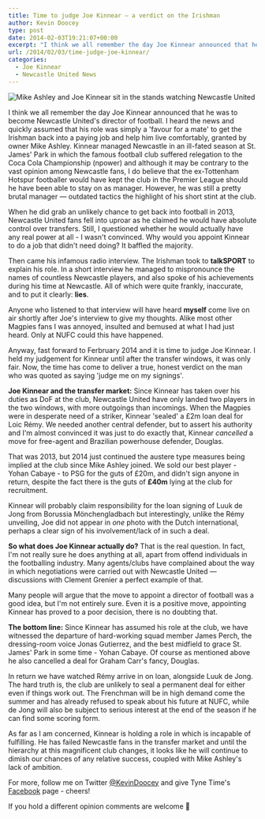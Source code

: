 ```yaml
---
title: Time to judge Joe Kinnear – a verdict on the Irishman
author: Kevin Doocey
type: post
date: 2014-02-03T19:21:07+00:00
excerpt: "I think we all remember the day Joe Kinnear announced that he was to become Newcastle United's director of football. I heard the news and quickly assumed that his role was simply a 'favour for a mate'.."
url: /2014/02/03/time-judge-joe-kinnear/
categories:
  - Joe Kinnear
  - Newcastle United News
---
```


![Mike Ashley and Joe Kinnear sit in the stands watching Newcastle United](https://www.tynetime.com/wp-content/uploads/2014/02/Mike-Ashley-Joe-Kinnear-Newcastle.jpg "Kinnear - Arrived into the director of football hot-seat brimming with confidence")

I think we all remember the day Joe Kinnear announced that he was to become Newcastle United's director of football. I heard the news and quickly assumed that his role was simply a 'favour for a mate' to get the Irishman back into a paying job and help him live comfortably, granted by owner Mike Ashley. Kinnear managed Newcastle in an ill-fated season at St. James' Park in which the famous football club suffered relegation to the Coca Cola Championship (npower) and although it may be contrary to the vast opinion among Newcastle fans, I do believe that the ex-Tottenham Hotspur footballer would have kept the club in the Premier League should he have been able to stay on as manager. However, he was still a pretty brutal manager — outdated tactics the highlight of his  short stint at the club.

When he did grab an unlikely chance to get back into football in 2013, Newcastle United fans fell into uproar as he claimed he would have absolute control over transfers. Still, I questioned whether he would actually have any real power at all - I wasn't convinced. Why would you appoint Kinnear to do a job that didn't need doing? It baffled the majority.

Then came his infamous radio interview. The Irishman took to **talkSPORT** to explain his role. In a short interview he managed to mispronounce the names of countless Newcastle players, and also spoke of his achievements during his time at Newcastle. All of which were quite frankly, inaccurate, and to put it clearly: **lies**.

Anyone who listened to that interview will have heard **myself** come live on air shortly after Joe's interview to give my thoughts. Alike most other Magpies fans I was annoyed, insulted and bemused at what I had just heard. Only at NUFC could this have happened.

Anyway, fast forward to Ferbruary 2014 and it is time to judge Joe Kinnear. I held my judgement for Kinnear until after the transfer windows, it was only fair. Now, the time has come to deliver a true, honest verdict on the man who was quoted as saying 'judge me on my signings'.

**Joe Kinnear and the transfer market:** Since Kinnear has taken over his duties as DoF at the club, Newcastle United have only landed two players in the two windows, with more outgoings than incomings. When the Magpies were in desperate need of a striker, Kinnear 'sealed' a £2m loan deal for Loic Rémy. We needed another central defender, but to assert his authority and I'm almost convinced it was just to do exactly that, Kinnear _cancelled_ a move for free-agent and Brazilian powerhouse defender, Douglas.

That was 2013, but 2014 just continued the austere type measures being implied at the club since Mike Ashley joined. We sold our best player - Yohan Cabaye - to PSG for the guts of £20m, and didn't sign anyone in return, despite the fact there is the guts of **£40m** lying at the club for recruitment.

Kinnear will probably claim responsibility for the loan signing of Luuk de Jong from Borussia Mönchengladbach but interestingly, unlike the Rémy unveiling, Joe did not appear in _one_ photo with the Dutch international, perhaps a clear sign of his involvement/lack of in such a deal.

**So what does Joe Kinnear actually do?** That is the real question. In fact, I'm not really sure he does anything at all, apart from offend individuals in the footballing industry. Many agents/clubs have complained about the way in which negotiations were carried out with Newcastle United — discussions with Clement Grenier a perfect example of that.

Many people will argue that the move to appoint a director of football was a good idea, but I'm not entirely sure. Even it is a positive move, appointing Kinnear has proved to a poor decision, there is no doubting that.

**The bottom line:** Since Kinnear has assumed his role at the club, we have witnessed the departure of hard-working squad member James Perch, the dressing-room voice Jonas Gutierrez, and the best midfield to grace St. James' Park in some time - Yohan Cabaye. Of course as mentioned above he also cancelled a deal for Graham Carr's fancy, Douglas.

In return we have watched Rémy arrive in on loan, alongside Luuk de Jong. The hard truth is, the club are unlikely to seal a permanent deal for either even if things work out. The Frenchman will be in high demand come the summer and has already refused to speak about his future at NUFC, while de Jong will also be subject to serious interest at the end of the season if he can find some scoring form.

As far as I am concerned, Kinnear is holding a role in which is incapable of fulfilling. He has failed Newcastle fans in the transfer market and until the hierarchy at this magnificent club changes, it looks like he will continue to dimish our chances of any relative success, coupled with Mike Ashley's lack of ambition.

For more, follow me on Twitter [@KevinDoocey](https://twitter.com/kevindoocey "Kevin Doocet Twitter") and give Tyne Time's [Facebook](http://www.facebook.com/tynetime "Tyne Time Facebook") page - cheers!

If you hold a different opinion comments are welcome 🙂

